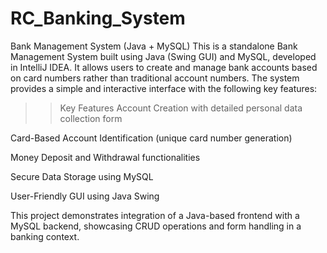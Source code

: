 # RC_Banking_System
Bank Management System (Java + MySQL)
This is a standalone Bank Management System built using Java (Swing GUI) and MySQL, developed in IntelliJ IDEA. It allows users to create and manage bank accounts based on card numbers rather than traditional account numbers. The system provides a simple and interactive interface with the following key features:

>> Key Features
Account Creation with detailed personal data collection form

Card-Based Account Identification (unique card number generation)

Money Deposit and Withdrawal functionalities

Secure Data Storage using MySQL

User-Friendly GUI using Java Swing

This project demonstrates integration of a Java-based frontend with a MySQL backend, showcasing CRUD operations and form handling in a banking context.
